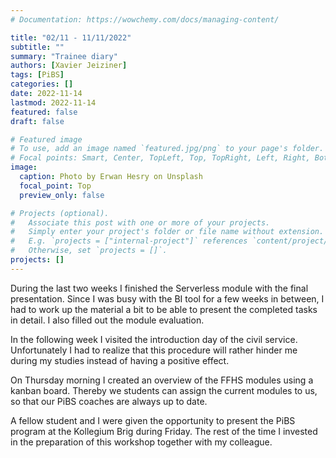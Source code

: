 ```yaml
---
# Documentation: https://wowchemy.com/docs/managing-content/

title: "02/11 - 11/11/2022"
subtitle: ""
summary: "Trainee diary"
authors: [Xavier Jeiziner]
tags: [PiBS]
categories: []
date: 2022-11-14
lastmod: 2022-11-14
featured: false
draft: false

# Featured image
# To use, add an image named `featured.jpg/png` to your page's folder.
# Focal points: Smart, Center, TopLeft, Top, TopRight, Left, Right, BottomLeft, Bottom, BottomRight.
image:
  caption: Photo by Erwan Hesry on Unsplash
  focal_point: Top
  preview_only: false

# Projects (optional).
#   Associate this post with one or more of your projects.
#   Simply enter your project's folder or file name without extension.
#   E.g. `projects = ["internal-project"]` references `content/project/deep-learning/index.md`.
#   Otherwise, set `projects = []`.
projects: []
---
```


During the last two weeks I finished the Serverless module with the final presentation. Since I was busy with the BI tool for a few weeks in between, I had to work up the material a bit to be able to present the completed tasks in detail. I also filled out the module evaluation.

In the following week I visited the introduction day of the civil service. Unfortunately I had to realize that this procedure will rather hinder me during my studies instead of having a positive effect.

On Thursday morning I created an overview of the FFHS modules using a kanban board. Thereby we students can assign the current modules to us, so that our PiBS coaches are always up to date.

A fellow student and I were given the opportunity to present the PiBS program at the Kollegium Brig during Friday. The rest of the time I invested in the preparation of this workshop together with my colleague.

</p><br>
<p></p>
